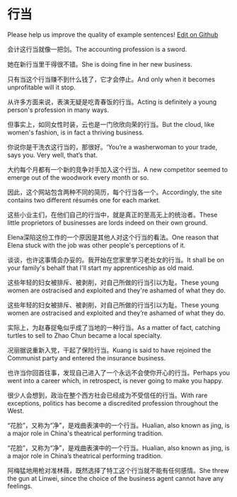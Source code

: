 # 行当

Please help us improve the quality of example sentences! [Edit on Github](https://github.com/jiyushe/jiyu-example-sentence-source/blob/main/chinese/hangdang.md)

<p><span class="chinese">会计这行当就像一把剑。</span><span class="english">The accounting profession is a sword.</span></p>

<p><span class="chinese">她在新行当里干得很不错。</span><span class="english">She is doing fine in her new business.</span></p>

<p><span class="chinese">只有当这个行当赚不到什么钱了，它才会停止。</span><span class="english">And only when it becomes unprofitable will it stop.</span></p>

<p><span class="chinese">从许多方面来说，表演无疑是吃青春饭的行当。</span><span class="english">Acting is definitely a young person's profession in many ways.</span></p>

<p><span class="chinese">但事实上，如同女性时装，云也是一门欣欣向荣的行当。</span><span class="english">But the cloud, like women's fashion, is in fact a thriving business.</span></p>

<p><span class="chinese">你说你是干洗衣这行当的，那很好。</span><span class="english">‘You’re a washerwoman to your trade, says you. Very well, that’s that.</span></p>

<p><span class="chinese">大约每个月都有一个新的竞争对手加入这个行当。</span><span class="english">A new competitor seemed to emerge out of the woodwork every month or so.</span></p>

<p><span class="chinese">因此，这个网站包含两种不同的简历，每个行当各一个。</span><span class="english">Accordingly, the site contains two different résumés one for each market.</span></p>

<p><span class="chinese">这些小业主们，在他们自己的行当中，就是真正的至高无上的统治者。</span><span class="english">These little proprietors of businesses are lords indeed on their own ground.</span></p>

<p><span class="chinese">Elena深陷这份工作的一个原因是其他人对这个行当的看法。</span><span class="english">One reason that Elena stuck with the job was other people's perceptions of it.</span></p>

<p><span class="chinese">谈谈，也许这事情会办妥的。我开始在您家里学习老处女的行当。</span><span class="english">It shall be on your family's behalf that I'll start my apprenticeship as old maid.</span></p>

<p><span class="chinese">这些年轻的妇女被排斥、被剥削，对自己所做的行当引以为耻。</span><span class="english">These young women are ostracised and exploited and they're ashamed of what they do.</span></p>

<p><span class="chinese">这些年轻的妇女被排斥、被剥削，对自己所做的行当引以为耻。</span><span class="english">These young women are ostracised and exploited and they’re ashamed of what they do.</span></p>

<p><span class="chinese">实际上，为赵春捉龟似乎成了当地的一种行当。</span><span class="english">As a matter of fact, catching turtles to sell to Zhao Chun became a local specialty.</span></p>

<p><span class="chinese">况丽据说重新入党，干起了保险行当。</span><span class="english">Kuang is said to have rejoined the Communist party and entered the insurance business.</span></p>

<p><span class="chinese">也许当你回首往事，发现自己进入了一个永远不会使你开心的行当。</span><span class="english">Perhaps you went into a career which, in retrospect, is never going to make you happy.</span></p>

<p><span class="chinese">很少人会想到，政治在整个西方社会已经成为不受信任的行当。</span><span class="english">With rare exceptions, politics has become a discredited profession throughout the West.</span></p>

<p><span class="chinese">“花脸”，又称为“净”，是戏曲表演中的一个行当。</span><span class="english">Hualian, also known as jing, is a major role in China's theatrical performing tradition.</span></p>

<p><span class="chinese">“花脸”，又称为“净”，是戏曲表演中的一个行当。</span><span class="english">Hualian, also known as jing, is a major role in China’s theatrical performing tradition.</span></p>

<p><span class="chinese">阿梅猛地用枪对准林薇，既然选择了特工这个行当就不能有任何感情。</span><span class="english">She threw the gun at Linwei, since the choice of the business agent cannot have any feelings.</span></p>


